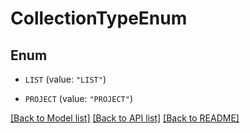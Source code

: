 # CollectionTypeEnum

## Enum


* `LIST` (value: `"LIST"`)

* `PROJECT` (value: `"PROJECT"`)


[[Back to Model list]](../README.md#documentation-for-models) [[Back to API list]](../README.md#documentation-for-api-endpoints) [[Back to README]](../README.md)


